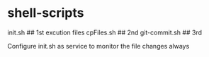 # shell-scripts


init.sh ## 1st excution files
cpFiles.sh ## 2nd
git-commit.sh  ## 3rd 

Configure init.sh as service to monitor the file changes always
